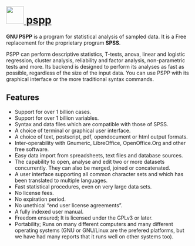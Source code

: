# [<img src="https://cdn.rawgit.com/chocolatey/chocolatey-coreteampackages/394026ae8e7895bde3466e4de752320df226124d/icons/pspp.png" height="48" width="48" /> pspp](https://chocolatey.org/packages/pspp)

__GNU PSPP__ is a program for statistical analysis of sampled data. It is a Free replacement for the proprietary program __SPSS__.

PSPP can perform descriptive statistics, T-tests, anova, linear and logistic regression, cluster analysis, reliability and factor analysis, non-parametric tests and more. Its backend is designed to perform its analyses as fast as possible, regardless of the size of the input data. You can use PSPP with its graphical interface or the more traditional syntax commands.

## Features
- Support for over 1 billion cases.
- Support for over 1 billion variables.
- Syntax and data files which are compatible with those of SPSS.
- A choice of terminal or graphical user interface.
- A choice of text, postscript, pdf, opendocument or html output formats.
- Inter-operability with Gnumeric, LibreOffice, OpenOffice.Org and other free software.
- Easy data import from spreadsheets, text files and database sources.
- The capability to open, analyse and edit two or more datasets concurrently. They can also be merged, joined or concatenated.
- A user interface supporting all common character sets and which has been translated to multiple languages.
- Fast statistical procedures, even on very large data sets.
- No license fees.
- No expiration period.
- No unethical “end user license agreements”.
- A fully indexed user manual.
- Freedom ensured; It is licensed under the GPLv3 or later.
- Portability; Runs on many different computers and many different operating systems (GNU or GNU/Linux are the prefered platforms, but we have had many reports that it runs well on other systems too).
